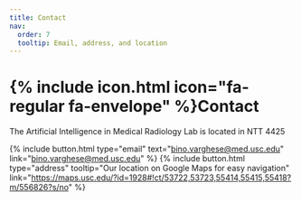 ```yaml
---
title: Contact
nav:
  order: 7
  tooltip: Email, address, and location
---
```


# {% include icon.html icon="fa-regular fa-envelope" %}Contact

The Artificial Intelligence in Medical Radiology Lab is located in NTT 4425


{%
  include button.html
  type="email"
  text="bino.varghese@med.usc.edu"
  link="bino.varghese@med.usc.edu"
%}
{%
  include button.html
  type="address"
  tooltip="Our location on Google Maps for easy navigation"
  link="https://maps.usc.edu/?id=1928#!ct/53722,53723,55414,55415,55418?m/556826?s/no"
%}

